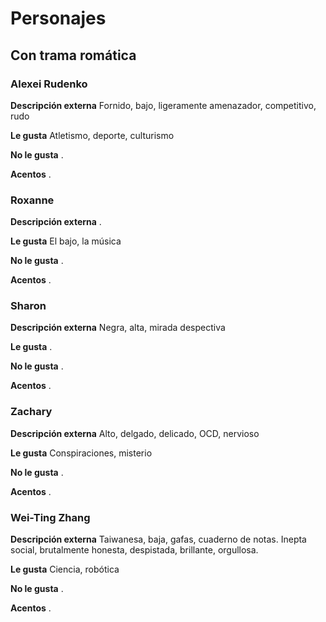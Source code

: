 # Personajes
## Con trama romática
### Alexei Rudenko
**Descripción externa** Fornido, bajo, ligeramente amenazador, competitivo, rudo

**Le gusta** Atletismo, deporte, culturismo

**No le gusta** .

**Acentos** .

### Roxanne
**Descripción externa** .

**Le gusta** El bajo, la música

**No le gusta** .

**Acentos** .

### Sharon
**Descripción externa** Negra, alta, mirada despectiva

**Le gusta** .

**No le gusta** .

**Acentos** .

### Zachary
**Descripción externa** Alto, delgado, delicado, OCD, nervioso

**Le gusta** Conspiraciones, misterio

**No le gusta** .

**Acentos** .

### Wei-Ting Zhang
**Descripción externa** Taiwanesa, baja, gafas, cuaderno de notas. Inepta social, brutalmente honesta, despistada, brillante, orgullosa. 

**Le gusta** Ciencia, robótica

**No le gusta** .

**Acentos** .
